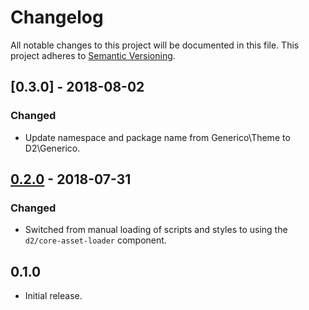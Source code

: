 # Changelog
All notable changes to this project will be documented in this file. This project adheres to [Semantic Versioning](http://semver.org/spec/v2.0.0.html).

## [0.3.0] - 2018-08-02

### Changed

* Update namespace and package name from Generico\Theme to D2\Generico.

## [0.2.0] - 2018-07-31

### Changed

* Switched from manual loading of scripts and styles to using the `d2/core-asset-loader` component.


## 0.1.0

* Initial release.

[0.2.0]: https://github.com/d2themes/core-asset-loader/compare/0.1.0...0.2.0
